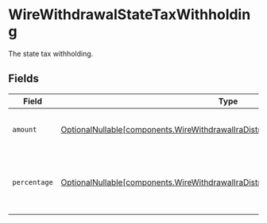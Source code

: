 # WireWithdrawalStateTaxWithholding

The state tax withholding.


## Fields

| Field                                                                                                                                                                    | Type                                                                                                                                                                     | Required                                                                                                                                                                 | Description                                                                                                                                                              | Example                                                                                                                                                                  |
| ------------------------------------------------------------------------------------------------------------------------------------------------------------------------ | ------------------------------------------------------------------------------------------------------------------------------------------------------------------------ | ------------------------------------------------------------------------------------------------------------------------------------------------------------------------ | ------------------------------------------------------------------------------------------------------------------------------------------------------------------------ | ------------------------------------------------------------------------------------------------------------------------------------------------------------------------ |
| `amount`                                                                                                                                                                 | [OptionalNullable[components.WireWithdrawalIraDistributionStateTaxWithholdingAmount]](../../models/components/wirewithdrawaliradistributionstatetaxwithholdingamount.md) | :heavy_minus_sign:                                                                                                                                                       | Fixed USD amount to withhold for taxes.                                                                                                                                  | {<br/>"value": "1.23"<br/>}                                                                                                                                              |
| `percentage`                                                                                                                                                             | [OptionalNullable[components.WireWithdrawalIraDistributionPercentage]](../../models/components/wirewithdrawaliradistributionpercentage.md)                               | :heavy_minus_sign:                                                                                                                                                       | Percentage of total disbursement amount to withhold for taxes.                                                                                                           | {<br/>"value": "11.25"<br/>}                                                                                                                                             |